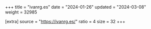 +++
title = "ivanrg.es"
date = "2024-01-26"
updated = "2024-03-08"
weight = 32985

[extra]
source = "https://ivanrg.es/"
ratio = 4
size = 32
+++
